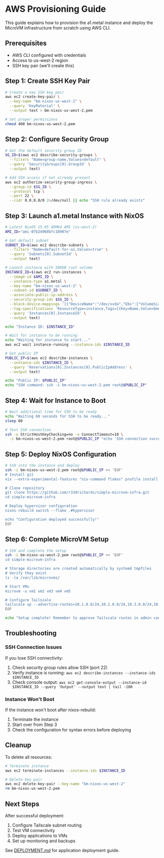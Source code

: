 # AWS Provisioning Guide

This guide explains how to provision the a1.metal instance and deploy the MicroVM infrastructure from scratch using AWS CLI.

## Prerequisites

- AWS CLI configured with credentials
- Access to us-west-2 region
- SSH key pair (we'll create this)

## Step 1: Create SSH Key Pair

```bash
# Create a new SSH key pair
aws ec2 create-key-pair \
  --key-name "bm-nixos-us-west-2" \
  --query 'KeyMaterial' \
  --output text > bm-nixos-us-west-2.pem

# Set proper permissions
chmod 400 bm-nixos-us-west-2.pem
```

## Step 2: Configure Security Group

```bash
# Get the default security group ID
SG_ID=$(aws ec2 describe-security-groups \
  --filters "Name=group-name,Values=default" \
  --query 'SecurityGroups[0].GroupId' \
  --output text)

# Add SSH access if not already present
aws ec2 authorize-security-group-ingress \
  --group-id $SG_ID \
  --protocol tcp \
  --port 22 \
  --cidr 0.0.0.0/0 2>/dev/null || echo "SSH rule already exists"
```

## Step 3: Launch a1.metal Instance with NixOS

```bash
# Latest NixOS 25.05 ARM64 AMI (us-west-2)
AMI_ID="ami-07b24968bfc18907e"

# Get default subnet
SUBNET_ID=$(aws ec2 describe-subnets \
  --filters "Name=default-for-az,Values=true" \
  --query 'Subnets[0].SubnetId' \
  --output text)

# Launch instance with 500GB root volume
INSTANCE_ID=$(aws ec2 run-instances \
  --image-id $AMI_ID \
  --instance-type a1.metal \
  --key-name "bm-nixos-us-west-2" \
  --subnet-id $SUBNET_ID \
  --associate-public-ip-address \
  --security-group-ids $SG_ID \
  --block-device-mappings '[{"DeviceName":"/dev/xvda","Ebs":{"VolumeSize":500,"VolumeType":"gp3","DeleteOnTermination":true}}]' \
  --tag-specifications 'ResourceType=instance,Tags=[{Key=Name,Value=bmnix}]' \
  --query 'Instances[0].InstanceId' \
  --output text)

echo "Instance ID: $INSTANCE_ID"

# Wait for instance to be running
echo "Waiting for instance to start..."
aws ec2 wait instance-running --instance-ids $INSTANCE_ID

# Get public IP
PUBLIC_IP=$(aws ec2 describe-instances \
  --instance-ids $INSTANCE_ID \
  --query 'Reservations[0].Instances[0].PublicIpAddress' \
  --output text)

echo "Public IP: $PUBLIC_IP"
echo "SSH command: ssh -i bm-nixos-us-west-2.pem root@$PUBLIC_IP"
```

## Step 4: Wait for Instance to Boot

```bash
# Wait additional time for SSH to be ready
echo "Waiting 60 seconds for SSH to be ready..."
sleep 60

# Test SSH connection
ssh -o StrictHostKeyChecking=no -o ConnectTimeout=10 \
  -i bm-nixos-us-west-2.pem root@$PUBLIC_IP "echo 'SSH connection successful'"
```

## Step 5: Deploy NixOS Configuration

```bash
# SSH into the instance and deploy
ssh -i bm-nixos-us-west-2.pem root@$PUBLIC_IP << 'EOF'
# Install git
nix --extra-experimental-features "nix-command flakes" profile install nixpkgs#git

# Clone repository
git clone https://github.com/r33drichards/simple-microvm-infra.git
cd simple-microvm-infra

# Deploy hypervisor configuration
nixos-rebuild switch --flake .#hypervisor

echo "Configuration deployed successfully!"
EOF
```

## Step 6: Complete MicroVM Setup

```bash
# SSH and complete the setup
ssh -i bm-nixos-us-west-2.pem root@$PUBLIC_IP << 'EOF'
cd simple-microvm-infra

# Storage directories are created automatically by systemd tmpfiles
# Verify they exist
ls -la /var/lib/microvms/

# Start VMs
microvm -u vm1 vm2 vm3 vm4 vm5

# Configure Tailscale
tailscale up --advertise-routes=10.1.0.0/24,10.2.0.0/24,10.3.0.0/24,10.4.0.0/24,10.5.0.0/24
EOF

echo "Setup complete! Remember to approve Tailscale routes in admin console."
```

## Troubleshooting

### SSH Connection Issues

If you lose SSH connectivity:
1. Check security group rules allow SSH (port 22)
2. Verify instance is running: `aws ec2 describe-instances --instance-ids $INSTANCE_ID`
3. Check console output: `aws ec2 get-console-output --instance-id $INSTANCE_ID --query 'Output' --output text | tail -100`

### Instance Won't Boot

If the instance won't boot after nixos-rebuild:
1. Terminate the instance
2. Start over from Step 3
3. Check the configuration for syntax errors before deploying

## Cleanup

To delete all resources:

```bash
# Terminate instance
aws ec2 terminate-instances --instance-ids $INSTANCE_ID

# Delete key pair
aws ec2 delete-key-pair --key-name "bm-nixos-us-west-2"
rm bm-nixos-us-west-2.pem
```

## Next Steps

After successful deployment:
1. Configure Tailscale subnet routing
2. Test VM connectivity
3. Deploy applications to VMs
4. Set up monitoring and backups

See [DEPLOYMENT.md](DEPLOYMENT.md) for application deployment guide.
